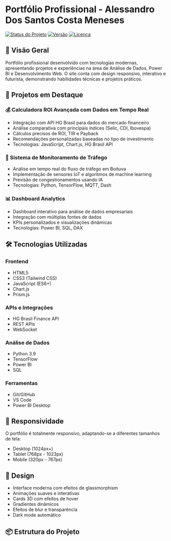 # Portfólio Profissional - Alessandro Dos Santos Costa Meneses

[![Status do Projeto](https://img.shields.io/badge/Status-Em%20Desenvolvimento-blue)](https://github.com/ManoAlee/portfolio)
[![Versão](https://img.shields.io/badge/Versão-1.1.0-green)](https://github.com/ManoAlee/portfolio/releases)
[![Licença](https://img.shields.io/badge/Licença-MIT-yellow)](LICENSE)

## 🚀 Visão Geral

Portfólio profissional desenvolvido com tecnologias modernas, apresentando projetos e experiências na área de Análise de Dados, Power BI e Desenvolvimento Web. O site conta com design responsivo, interativo e futurista, demonstrando habilidades técnicas e projetos práticos.

## 🎯 Projetos em Destaque

### 💰 Calculadora ROI Avançada com Dados em Tempo Real
- Integração com API HG Brasil para dados do mercado financeiro
- Análise comparativa com principais índices (Selic, CDI, Ibovespa)
- Cálculos precisos de ROI, TIR e Payback
- Recomendações personalizadas baseadas no tipo de investimento
- Tecnologias: JavaScript, Chart.js, HG Brasil API

### 🚦 Sistema de Monitoramento de Tráfego
- Análise em tempo real do fluxo de tráfego em Boituva
- Implementação de sensores IoT e algoritmos de machine learning
- Previsão de congestionamentos usando IA
- Tecnologias: Python, TensorFlow, MQTT, Dash

### 📊 Dashboard Analytics
- Dashboard interativo para análise de dados empresariais
- Integração com múltiplas fontes de dados
- KPIs personalizados e visualizações dinâmicas
- Tecnologias: Power BI, SQL, DAX

## 🛠️ Tecnologias Utilizadas

### Frontend
- HTML5
- CSS3 (Tailwind CSS)
- JavaScript (ES6+)
- Chart.js
- Prism.js

### APIs e Integrações
- HG Brasil Finance API
- REST APIs
- WebSocket

### Análise de Dados
- Python 3.9
- TensorFlow
- Power BI
- SQL

### Ferramentas
- Git/GitHub
- VS Code
- Power BI Desktop

## 📱 Responsividade

O portfólio é totalmente responsivo, adaptando-se a diferentes tamanhos de tela:
- Desktop (1024px+)
- Tablet (768px - 1023px)
- Mobile (320px - 767px)

## 🎨 Design

- Interface moderna com efeitos de glassmorphism
- Animações suaves e interativas
- Cards 3D com efeitos de hover
- Gradientes dinâmicos
- Efeitos de blur e transparência
- Dark mode automático

## 📦 Estrutura do Projeto

```